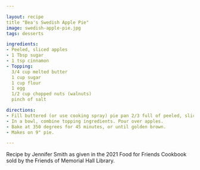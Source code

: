 ```yaml
---

layout: recipe
title "Bea's Swedish Apple Pie"
image: swedish-apple-pie.jpg
tags: desserts

ingredients:
- Peeled, sliced apples
- 1 Tbsp sugar
- 1 tsp cinnamon
- Topping:
  3/4 cup melted butter
  1 cup sugar
  1 cup flour
  1 egg
  1/2 cup chopped nuts (walnuts)
  pinch of salt

directions:
- Fill buttered (or use cooking spray) pie pan 2/3 full of peeled, sliced apples. Sprinkle with sugar and cinnamon
- In a bowl, combine topping ingredients. Pour over apples.
- Bake at 350 degrees for 45 minutes, or until golden brown.
- Makes on 9" pie.

---
```


Recipe by Jennifer Smith as given in the 2021 Food for Friends Cookbook sold by the Friends of Memorial Hall Library.